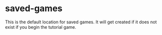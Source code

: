 # saved-games #

This is the default location for saved games.  It will get created if it
does not exist if you begin the tutorial game.
